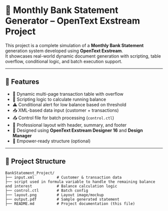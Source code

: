 # 🏦 Monthly Bank Statement Generator – OpenText Exstream Project

This project is a complete simulation of a **Monthly Bank Statement** generation system developed using **OpenText Exstream**.  
It showcases real-world dynamic document generation with scripting, table overflow, conditional logic, and batch execution support.

---

## 📌 Features

- 🔄 Dynamic multi-page transaction table with overflow
- 🧮 Scripting logic to calculate running balance
- ⚠️ Conditional alert for low balance based on threshold
- 📥 XML-based data input (customer + transactions)
- 📤 Control file for batch processing (`control.ctl`)
- 📑 Professional layout with header, summary, and footer
- 🧠 Designed using **OpenText Exstream Designer 16** and **Design Manager**
- 🧾 Empower-ready structure (optional)

---

## 📁 Project Structure

```plaintext
BankStatement_Project/
├── input.xml          # Customer & transaction data
├── script used in formula variable to handle the remaining balance and interest           # Balance calculation logic
├── control.ctl        # Batch config
├── layout.png         # Layout image/mockup
├── output.pdf         # Sample generated statement
├── README.md          # Project documentation (this file)
